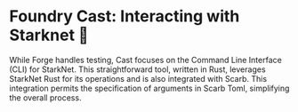 # Foundry Cast: Interacting with Starknet 🚧

While Forge handles testing, Cast focuses on the Command Line Interface (CLI) for StarkNet. This straightforward tool, written in Rust, leverages StarkNet Rust for its operations and is also integrated with Scarb. This integration permits the specification of arguments in Scarb Toml, simplifying the overall process.
